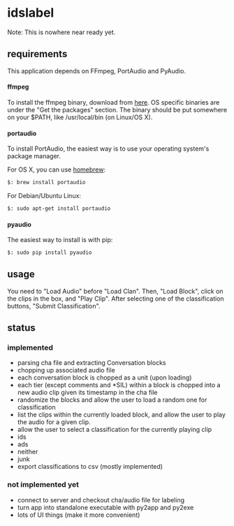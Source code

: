 # idslabel

Note: This is nowhere near ready yet.


## requirements

This application depends on FFmpeg, PortAudio and PyAudio.

#### ffmpeg
To install the ffmpeg binary, download from [here](https://www.ffmpeg.org/download.html). OS specific binaries are under the "Get the packages" section. The binary should be put somewhere on your $PATH, like /usr/local/bin (on Linux/OS X).

#### portaudio
To install PortAudio, the easiest way is to use your operating system's package manager.

For OS X, you can use [homebrew](http://brew.sh/):
```bash
$: brew install portaudio
```

For Debian/Ubuntu Linux:
```bash
$: sudo apt-get install portaudio
```

#### pyaudio

The easiest way to install is with pip:
```bash
$: sudo pip install pyaudio
```

## usage

You need to "Load Audio" before "Load Clan". Then, "Load Block", click on the clips in the box, and "Play Clip". After selecting one of the classification buttons, "Submit Classification".  




## status

### implemented

- parsing cha file and extracting Conversation blocks
- chopping up associated audio file
 - each conversation block is chopped as a unit (upon loading)
 - each tier (except comments and *SIL) within a block is chopped into a new audio clip given its timestamp in the cha file
- randomize the blocks and allow the user to load a random one for classification
- list the clips within the currently loaded block, and allow the user to play the audio for a given clip.
- allow the user to select a classification for the currently playing clip
 - ids
 - ads
 - neither
 - junk
- export classifications to csv (mostly implemented)

### not implemented yet

- connect to server and checkout cha/audio file for labeling
- turn app into standalone executable with py2app and py2exe
- lots of UI things (make it more convenient)
